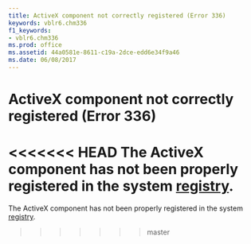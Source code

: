 ```yaml
---
title: ActiveX component not correctly registered (Error 336)
keywords: vblr6.chm336
f1_keywords:
- vblr6.chm336
ms.prod: office
ms.assetid: 44a0581e-8611-c19a-2dce-edd6e34f9a46
ms.date: 06/08/2017
---
```



# ActiveX component not correctly registered (Error 336)

<<<<<<< HEAD
The ActiveX component has not been properly registered in the system [registry](../../Glossary/vbe-glossary.md).
=======
The ActiveX component has not been properly registered in the system [registry](../../Glossary/vbe-glossary.md#registry).
>>>>>>> master


